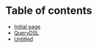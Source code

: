 # Table of contents

* [Initial page](README.md)
* [QueryDSL](querydsl.md)
* [Untitled](untitled.md)

